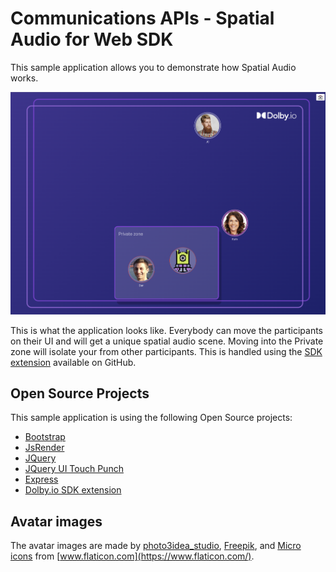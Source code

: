 # Communications APIs - Spatial Audio for Web SDK

This sample application allows you to demonstrate how Spatial Audio works.

![](wiki/layout.png)

This is what the application looks like. Everybody can move the participants on their UI and will get a unique spatial audio scene. Moving into the Private zone will isolate your from other participants. This is handled using the [SDK extension](https://github.com/DolbyIO/comms-sdk-web-extensions) available on GitHub.

## Open Source Projects

This sample application is using the following Open Source projects:
- [Bootstrap](https://getbootstrap.com)
- [JsRender](https://www.jsviews.com/)
- [JQuery](https://jquery.com)
- [JQuery UI Touch Punch](https://github.com/furf/jquery-ui-touch-punch)
- [Express](https://expressjs.com/)
- [Dolby.io SDK extension](https://github.com/DolbyIO/comms-sdk-web-extensions)

## Avatar images

The avatar images are made by [photo3idea_studio](https://www.flaticon.com/authors/photo3idea-studio), [Freepik](https://www.freepik.com), and [Micro icons](https://www.flaticon.com/free-icons/micro) from [www.flaticon.com](https://www.flaticon.com/).
